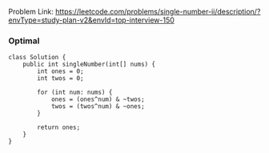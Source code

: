 Problem Link: https://leetcode.com/problems/single-number-ii/description/?envType=study-plan-v2&envId=top-interview-150

### Optimal

```
class Solution {
    public int singleNumber(int[] nums) {
        int ones = 0;
        int twos = 0;

        for (int num: nums) {
            ones = (ones^num) & ~twos;
            twos = (twos^num) & ~ones;
        }

        return ones;
    }
}
```
